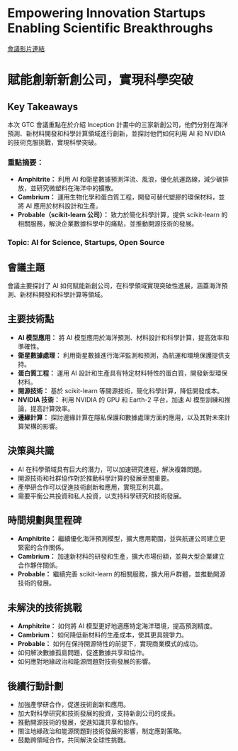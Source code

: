 # Empowering Innovation Startups Enabling Scientific Breakthroughs
[會議影片連結](https://www.nvidia.com/gtc/session-catalog/?search=Empowering%20Innovation%20Startups%20Enabling%20Scientific%20Breakthroughs&tab.catalogallsessionstab=16566177511100015Kus#/session/1733407881180001gRaH)
# 賦能創新新創公司，實現科學突破

## Key Takeaways
本次 GTC 會議重點在於介紹 Inception 計畫中的三家新創公司，他們分別在海洋預測、新材料開發和科學計算領域進行創新，並探討他們如何利用 AI 和 NVIDIA 的技術克服挑戰，實現科學突破。
### 重點摘要：
*   **Amphitrite：** 利用 AI 和衛星數據預測洋流、風浪，優化航運路線，減少碳排放，並研究微塑料在海洋中的擴散。
*   **Cambrium：** 運用生物化學和蛋白質工程，開發可替代塑膠的環保材料，並將 AI 應用於材料設計和生產。
*   **Probable（scikit-learn 公司）：** 致力於簡化科學計算，提供 scikit-learn 的相關服務，解決企業數據科學中的痛點，並推動開源技術的發展。
### Topic: AI for Science, Startups, Open Source

## 會議主題
會議主要探討了 AI 如何賦能新創公司，在科學領域實現突破性進展，涵蓋海洋預測、新材料開發和科學計算等領域。

## 主要技術點
*   **AI 模型應用：** 將 AI 模型應用於海洋預測、材料設計和科學計算，提高效率和準確性。
*   **衛星數據處理：** 利用衛星數據進行海洋監測和預測，為航運和環境保護提供支持。
*   **蛋白質工程：** 運用 AI 設計和生產具有特定材料特性的蛋白質，開發新型環保材料。
*   **開源技術：** 基於 scikit-learn 等開源技術，簡化科學計算，降低開發成本。
*   **NVIDIA 技術：** 利用 NVIDIA 的 GPU 和 Earth-2 平台，加速 AI 模型訓練和推論，提高計算效率。
*   **邊緣計算：** 探討邊緣計算在隱私保護和數據處理方面的應用，以及其對未來計算架構的影響。

## 決策與共識
*   AI 在科學領域具有巨大的潛力，可以加速研究進程，解決複雜問題。
*   開源技術和社群協作對於推動科學計算的發展至關重要。
*   產學研合作可以促進技術創新和應用，實現互利共贏。
*   需要平衡公共投資和私人投資，以支持科學研究和技術發展。

## 時間規劃與里程碑
*   **Amphitrite：** 繼續優化海洋預測模型，擴大應用範圍，並與航運公司建立更緊密的合作關係。
*   **Cambrium：** 加速新材料的研發和生產，擴大市場份額，並與大型企業建立合作夥伴關係。
*   **Probable：** 繼續完善 scikit-learn 的相關服務，擴大用戶群體，並推動開源技術的發展。

## 未解決的技術挑戰
*   **Amphitrite：** 如何將 AI 模型更好地適應特定海洋環境，提高預測精度。
*   **Cambrium：** 如何降低新材料的生產成本，使其更具競爭力。
*   **Probable：** 如何在保持開源特性的前提下，實現商業模式的成功。
*   如何解決數據孤島問題，促進數據共享和協作。
*   如何應對地緣政治和能源問題對技術發展的影響。

## 後續行動計劃
*   加強產學研合作，促進技術創新和應用。
*   加大對科學研究和技術發展的投資，支持新創公司的成長。
*   推動開源技術的發展，促進知識共享和協作。
*   關注地緣政治和能源問題對技術發展的影響，制定應對策略。
*   鼓勵跨領域合作，共同解決全球性挑戰。
